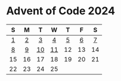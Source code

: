 # Advent of Code 2024

|  S  |  M  |  T  |  W  |  T  |  F  |  S  |
| :-: | :-: | :-: | :-: | :-: | :-: | :-: |
| [1] | [2] | [3] | [4] | [5] | [6] | [7] |
| [8] | [9] | [10]| [11]|  12 |  13 |  14 |
|  15 |  16 |  17 |  18 |  19 |  20 |  21 |
|  22 |  23 |  24 |  25 |     |     |     |

[1]: ./lib/2024/1.ex
[2]: ./lib/2024/2.ex
[3]: ./lib/2024/3.ex
[4]: ./lib/2024/4.ex
[5]: ./lib/2024/5.ex
[6]: ./lib/2024/6.ex
[7]: ./lib/2024/7.ex
[8]: ./lib/2024/8.ex
[9]: ./lib/2024/9.ex
[10]: ./lib/2024/10.ex
[11]: ./lib/2024/11.ex
